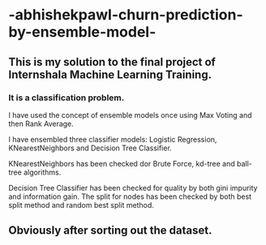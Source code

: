 # -abhishekpawl-churn-prediction-by-ensemble-model-

## This is my solution to the final project of Internshala Machine Learning Training.

### It is a classification problem.

I have used the concept of ensemble models once using Max Voting and then Rank Average.

I have ensembled three classifier models: Logistic Regression, KNearestNeighbors and Decision Tree Classifier.

KNearestNeighbors has been checked dor Brute Force, kd-tree and ball-tree algorithms.

Decision Tree Classifier has been checked for quality by both gini impurity and information gain. The split for nodes has been checked by both best split method and random best split method.

## Obviously after sorting out the dataset.
